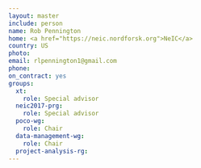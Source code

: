 ```yaml
---
layout: master
include: person
name: Rob Pennington
home: <a href="https://neic.nordforsk.org">NeIC</a>
country: US
photo:
email: rlpennington1@gmail.com
phone:
on_contract: yes
groups:
  xt:
    role: Special advisor
  neic2017-prg:
    role: Special advisor
  poco-wg:
    role: Chair
  data-management-wg:
    role: Chair
  project-analysis-rg:
---
```

